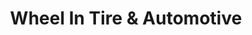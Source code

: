 ---
title: "Wheel In Tire & Automotive"
url: /chadbourn/wheel-in-tire-und-automotive/
shop: Reifen
---